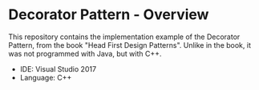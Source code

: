 # Decorator Pattern - Overview
This repository contains the implementation example of the Decorator Pattern, from the book "Head First Design Patterns". Unlike in the book, it was not programmed with Java, but with C++.

* IDE: Visual Studio 2017
* Language: C++
